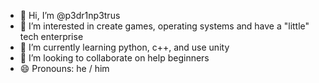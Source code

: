 - 👋 Hi, I’m @p3dr1np3trus
- 👀 I’m interested in create games, operating systems and have a "little" tech enterprise
- 🌱 I’m currently learning python, c++, and use unity
- 💞️ I’m looking to collaborate on help beginners
- 😄 Pronouns: he / him


<!---
p3dr1np3trus/p3dr1np3trus is a ✨ special ✨ repository because its `README.md` (this file) appears on your GitHub profile.
You can click the Preview link to take a look at your changes.
--->
